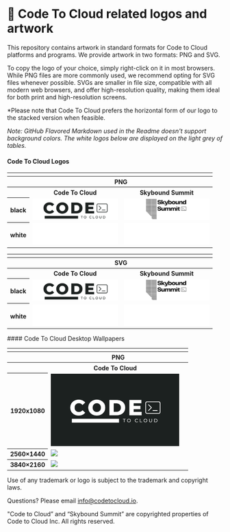 # 🎨 Code To Cloud related logos and artwork

This repository contains artwork in standard formats for Code to Cloud platforms and programs. We provide artwork in two formats: PNG and SVG.

To copy the logo of your choice, simply right-click on it in most browsers. While PNG files are more commonly used, we recommend opting for SVG files whenever possible. SVGs are smaller in file size, compatible with all modern web browsers, and offer high-resolution quality, making them ideal for both print and high-resolution screens.

*Please note that Code To Cloud prefers the horizontal form of our logo to the stacked version when feasible.

*Note: GitHub Flavored Markdown used in the Readme doesn't support background colors. The white logos below are displayed on the light grey of tables.*

#### Code To Cloud Logos

<table>
    <tr>
    	<th colspan="7"></th>
    </tr>
    <tr>
        <th></th>
        <th colspan="3">PNG</th>
    </tr>
    <tr>
        <th></th>
        <th>Code To Cloud</th>
        <th>Skybound Summit</th>
    </tr>
    <tr>
        <th>black</th>
        <td><img src="/examples/images/code_to_cloud_black_logo.png" width="200"></td>
        <td><img src="/examples/images/skybound_black_logo.png" width="200"></td>
    </tr>
    <tr>
        <th>white</th>
        <td><img src="/examples/images/code_to_cloud_white_logo.png" width="200"></td>
        <td><img src="/examples/images/skybound_white_logo.png" width="200"></td>
    </tr>
</table>
<table>
    <tr>
    	<th colspan="7"></th>
    </tr>
    <tr>
        <th></th>
        <th colspan="3">SVG</th>
    </tr>
    <tr>
        <th></th>
        <th>Code To Cloud</th>
        <th>Skybound Summit</th>
    </tr>
    <tr>
        <th>black</th>
        <td><img src="/examples/images/code_to_cloud_black_logo.svg" width="200"></td>
        <td><img src="/examples/images/skybound_black_logo.svg" width="200"></td>
    </tr>
    <tr>
        <th>white</th>
        <td><img src="/examples/images/code_to_cloud_white_logo.svg" width="200"></td>
        <td><img src="/examples/images/skybound_white_logo.svg" width="200"></td>
    </tr>
</table>
#### Code To Cloud Desktop Wallpapers
<table>
    <tr>
    	<th colspan="7"></th>
    </tr>
    <tr>
        <th></th>
        <th colspan="3">PNG</th>
    </tr>
    <tr>
        <th></th>
        <th>Code To Cloud</th>
        <th></th>
    </tr>
    <tr>
        <th>1920x1080</th>
        <td><img src="/examples/images/code_to_cloud_1920_x_1080_desktop.png" width="300"></td>
    </tr>
    <tr>
        <th>2560×1440</th>
        <td><img src="/examples/images/code_to_cloud_2560×1440_desktop.png" width="300"></td>
        </tr>
    <tr>
        <th>3840×2160 </th>
        <td><img src="/examples/images/code_to_cloud_3840×2160_desktop.png" width="300"></td>
        </tr>
</table>



Use of any trademark or logo is subject to the trademark and copyright laws.

Questions? Please email [info@codetocloud.io](mailto:codetocloud.io).

"Code to Cloud” and “Skybound Summit” are copyrighted properties of Code to Cloud Inc. All rights reserved.
